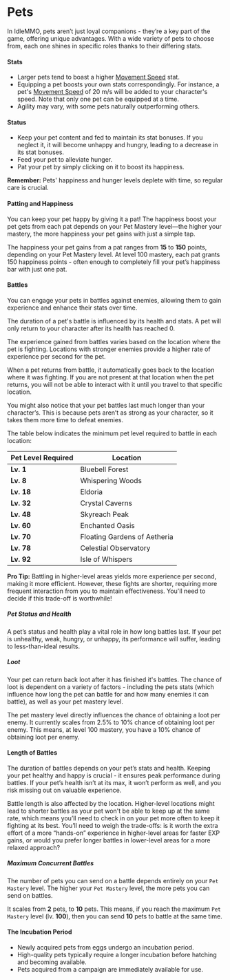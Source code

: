 # Pets

In IdleMMO, pets aren’t just loyal companions - they’re a key part of the game, offering unique advantages. With a wide variety of pets to choose from, each one shines in specific roles thanks to their differing stats.

#### Stats

- Larger pets tend to boast a higher [Movement Speed](/wiki/character/stats) stat.
- Equipping a pet boosts your own stats correspondingly. For instance, a pet's [Movement Speed](/wiki/character/stats) of 20 m/s will be added to your character's speed. Note that only one pet can be equipped at a time.
- Agility may vary, with some pets naturally outperforming others.

#### Status

- Keep your pet content and fed to maintain its stat bonuses. If you neglect it, it will become unhappy and hungry, leading to a decrease in its stat bonuses.
- Feed your pet to alleviate hunger.
- Pat your pet by simply clicking on it to boost its happiness.

**Remember:** Pets' happiness and hunger levels deplete with time, so regular care is crucial.

#### Patting and Happiness

You can keep your pet happy by giving it a pat! The happiness boost your pet gets from each pat depends on your Pet Mastery level—the higher your mastery, the more happiness your pet gains with just a simple tap.

The happiness your pet gains from a pat ranges from **15** to **150** points, depending on your Pet Mastery level. At level 100 mastery, each pat grants 150 happiness points - often enough to completely fill your pet’s happiness bar with just one pat.

#### Battles

You can engage your pets in battles against enemies, allowing them to gain experience and enhance their stats over time.

The duration of a pet's battle is influenced by its health and stats. A pet will only return to your character after its health has reached 0.

The experience gained from battles varies based on the location where the pet is fighting. Locations with stronger enemies provide a higher rate of experience per second for the pet.

When a pet returns from battle, it automatically goes back to the location where it was fighting. If you are not present at that location when the pet returns, you will not be able to interact with it until you travel to that specific location.

You might also notice that your pet battles last much longer than your character’s. This is because pets aren’t as strong as your character, so it takes them more time to defeat enemies.

The table below indicates the minimum pet level required to battle in each location:

| Pet Level Required | Location                     |
|-----------|------------------------------|
| **Lv. 1**         | Bluebell Forest              |
| **Lv. 8**         | Whispering Woods             |
| **Lv. 18**        | Eldoria                      |
| **Lv. 32**        | Crystal Caverns              |
| **Lv. 48**        | Skyreach Peak                |
| **Lv. 60**        | Enchanted Oasis              |
| **Lv. 70**        | Floating Gardens of Aetheria |
| **Lv. 78**        | Celestial Observatory        |
| **Lv. 92**        | Isle of Whispers             |

**Pro Tip:** Battling in higher-level areas yields more experience per second, making it more efficient. However, these fights are shorter, requiring more frequent interaction from you to maintain effectiveness. You'll need to decide if this trade-off is worthwhile!

##### Pet Status and Health

A pet’s status and health play a vital role in how long battles last. If your pet is unhealthy, weak, hungry, or unhappy, its performance will suffer, leading to less-than-ideal results.

##### Loot

Your pet can return back loot after it has finished it's battles. The chance of loot is dependent on a variety of factors - including the pets stats (which influence how long the pet can battle for and how many enemies it can battle), as well as your pet mastery level. 

The pet mastery level directly influences the chance of obtaining a loot per enemy. It currently scales from 2.5% to 10% chance of obtaining loot per enemy. This means, at level 100 mastery, you have a 10% chance of obtaining loot per enemy.

#### Length of Battles

The duration of battles depends on your pet’s stats and health. Keeping your pet healthy and happy is crucial - it ensures peak performance during battles. If your pet’s health isn’t at its max, it won’t perform as well, and you risk missing out on valuable experience.

Battle length is also affected by the location. Higher-level locations might lead to shorter battles as your pet won't be able to keep up at the same rate, which means you’ll need to check in on your pet more often to keep it fighting at its best. You’ll need to weigh the trade-offs: is it worth the extra effort of a more “hands-on” experience in higher-level areas for faster EXP gains, or would you prefer longer battles in lower-level areas for a more relaxed approach?

##### Maximum Concurrent Battles

The number of pets you can send on a battle depends entirely on your `Pet Mastery` level. The higher your `Pet Mastery` level, the more pets you can send on battles.

It scales from **2** pets, to **10** pets. This means, if you reach the maximum `Pet Mastery` level (lv. **100**), then you can send **10** pets to battle at the same time.


#### The Incubation Period

- Newly acquired pets from eggs undergo an incubation period.
- High-quality pets typically require a longer incubation before hatching and becoming available.
- Pets acquired from a campaign are immediately available for use.
